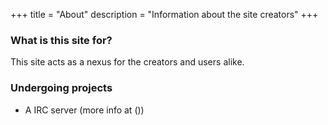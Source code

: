 +++
title = "About"
description = "Information about the site creators"
+++
### What is this site for?  
This site acts as a nexus for the creators and users alike. 

### Undergoing projects   
- A IRC server (more info at ())

